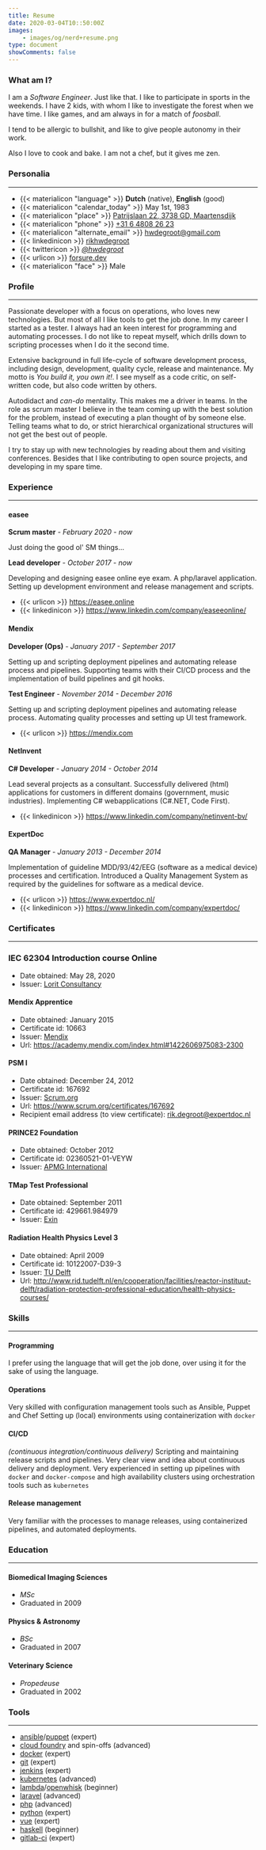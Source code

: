 ```yaml
---
title: Resume
date: 2020-03-04T10::50:00Z
images:
    - images/og/nerd+resume.png
type: document
showComments: false
---
```


### What am I?

I am a *Software Engineer*. Just like that. I like to participate in sports in the weekends. I have 2 kids, with whom I like to investigate the forest when we have time.
I like games, and am always in for a match of *foosball*.

I tend to be allergic to bullshit, and like to give people autonomy in their work.

Also I love to cook and bake. I am not a chef, but it gives me zen.


### Personalia
------

* {{< materialicon "language" >}} **Dutch** (native), **English** (good)
* {{< materialicon "calendar_today" >}} May 1st, 1983
* {{< materialicon "place" >}} <a href="https://www.google.nl/maps/place/Patrijslaan+22,+3738+GD+Maartensdijk/@52.1541196,5.1741839,17z/data=!3m1!4b1!4m5!3m4!1s0x47c66967bc98e9e5:0x8ca2ca62c15bb55f!8m2!3d52.1541163!4d5.1763726" target="_blank">Patrijslaan 22, 3738 GD, Maartensdijk</a>
* {{< materialicon "phone" >}} <a href="tel:+31648082623">+31 6 4808 26 23</a>
* {{< materialicon "alternate_email" >}} <a href="mailto:hwdegroot@gmail.com">hwdegroot@gmail.com</a>
* {{< linkedinicon >}} [rikhwdegroot](https://www.linkedin.com/in/rikhwdegroot/)
* {{< twittericon >}} [*@hwdegroot*](https://twitter.com/hwdegroot)
* {{< urlicon >}} [forsure.dev](https://www.forsure.dev)
* {{< materialicon "face" >}} Male


### Profile
------

Passionate developer with a focus on operations, who loves new technologies.
But most of all I like tools to get the job done.
In my career I started as a tester. I always had an keen interest for programming
and automating processes.
I do not like to repeat myself, which drills down to scripting processes when I do it the second time.

Extensive background in full life-cycle of software development process, including design, development, quality cycle, release and maintenance. My motto is _You build it, you own it!_. I see myself as a code critic, on self-written code, but also code written by others.

Autodidact and _can-do_ mentality. This makes me a driver in teams. In the role as scrum master I believe in the team coming up with the best solution for the problem, instead of executing a plan thought of by someone else. Telling teams what to do, or strict hierarchical organizational structures will not get the best out of people.

I try to stay up with new technologies by reading about them and visiting conferences. Besides that I like contributing to open source projects, and developing in my spare time.


### Experience
------

#### easee

**Scrum master** - *February 2020 - now*

Just doing the good ol' SM things...

**Lead developer**  - *October 2017 - now*

Developing and designing easee online eye exam. A php/laravel application. Setting up development environment and release management and scripts.

* {{< urlicon >}} https://easee.online
* {{< linkedinicon >}} https://www.linkedin.com/company/easeeonline/


#### Mendix

**Developer (Ops)**  - *January 2017 - September 2017*

Setting up and scripting deployment pipelines and automating release process and pipelines.
Supporting teams with their CI/CD process and the implementation of build pipelines and git hooks.

**Test Engineer** - *November 2014 - December 2016*

Setting up and scripting deployment pipelines and automating release process.
Automating quality processes and setting up UI test framework.

* {{< urlicon >}} https://mendix.com


#### NetInvent

**C# Developer** - *January 2014 - October 2014*

Lead several projects as a consultant. Successfully delivered (html) applications for customers in different domains (government, music industries). Implementing C# webapplications (C#.NET, Code First).

* {{< linkedinicon >}} https://www.linkedin.com/company/netinvent-bv/


#### ExpertDoc

**QA Manager** - *January 2013 - December 2014*

Implementation of guideline MDD/93/42/EEG (software as a medical device) processes and certification.
Introduced a Quality Management System as required by the guidelines for software as a medical device.

* {{< urlicon >}} https://www.expertdoc.nl/
* {{< linkedinicon >}} https://www.linkedin.com/company/expertdoc/


### Certificates
------

### IEC 62304 Introduction course Online

* Date obtained: May 28, 2020
* Issuer: [Lorit Consultancy](https://lorit-consultancy.com/en/home/)

#### Mendix Apprentice

* Date obtained: January 2015
* Certificate id: 10663
* Issuer: [Mendix](https://mendix.com)
* Url: https://academy.mendix.com/index.html#1422606975083-2300

#### PSM I

* Date obtained: December 24, 2012
* Certificate id: 167692
* Issuer: [Scrum.org](https://www.scrum.org/)
* Url: https://www.scrum.org/certificates/167692
* Recipient email address (to view certificate): rik.degroot@expertdoc.nl

#### PRINCE2 Foundation

* Date obtained: October 2012
* Certificate id: 02360521-01-VEYW
* Issuer: [APMG International](https://apmg-international.com/)

#### TMap Test Professional

* Date obtained: September 2011
* Certificate id: 429661.984979
* Issuer: [Exin](https://www.exin.com/)

#### Radiation Health Physics Level 3

* Date obtained: April 2009
* Certificate id: 10122007-D39-3
* Issuer: [TU Delft](http://www.rid.tudelft.nl/en/cooperation/facilities/reactor-instituut-delft/radiation-protection-professional-education/health-physics-courses/)
* Url: http://www.rid.tudelft.nl/en/cooperation/facilities/reactor-instituut-delft/radiation-protection-professional-education/health-physics-courses/


### Skills
------

#### **Programming**

I prefer using the language that will get the job done, over using it for the sake of using the language.

#### **Operations**

Very skilled with configuration management tools such as Ansible, Puppet and Chef Setting up (local) environments using containerization with `docker`

#### **CI/CD**

_(continuous integration/continuous delivery)_ Scripting and maintaining release scripts and pipelines. Very clear view and idea about continuous delivery and deployment. Very experienced in setting up pipelines with `docker` and `docker-compose` and high availability clusters using orchestration tools such as `kubernetes`

#### **Release management**

Very familiar with the processes to manage releases, using containerized pipelines, and automated deployments.


### Education
------

#### **Biomedical Imaging Sciences**
* *MSc*
* Graduated in 2009

#### **Physics & Astronomy**
* *BSc*
* Graduated in 2007

#### **Veterinary Science**
* *Propedeuse*
* Graduated in 2002

### Tools
------

* [ansible](https://www.ansible.com/)/[puppet](https://puppet.com/) (expert)
* [cloud foundry](https://www.cloudfoundry.org/) and spin-offs (advanced)
* [docker](https://www.docker.com/) (expert)
* [git](https://git-scm.com/) (expert)
* [jenkins](https://jenkins.io) (expert)
* [kubernetes](https://kubernetes.io/) (advanced)
* [lambda](https://aws.amazon.com/lambda/)/[openwhisk](https://www.ibm.com/cloud-computing/bluemix/openwhisk) (beginner)
* [laravel](http://laravel.com) (advanced)
* [php](http://php.net) (advanced)
* [python](https://www.python.org/) (expert)
* [vue](https://vuejs.org) (expert)
* [haskell](https://www.haskell.org/) (beginner)
* [gitlab-ci](https://docs.gitlab.com/ee/ci/) (expert)

